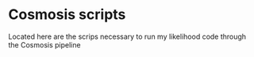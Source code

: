 # Cosmosis scripts

Located here are the scrips necessary to run my likelihood code through the Cosmosis pipeline
